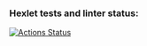 ### Hexlet tests and linter status:
[![Actions Status](https://github.com/VErgasheva/frontend-project-46/actions/workflows/hexlet-check.yml/badge.svg)](https://github.com/VErgasheva/frontend-project-46/actions)